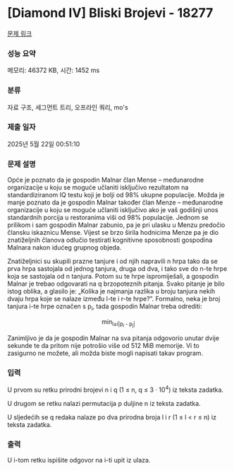 # [Diamond IV] Bliski Brojevi - 18277 

[문제 링크](https://www.acmicpc.net/problem/18277) 

### 성능 요약

메모리: 46372 KB, 시간: 1452 ms

### 분류

자료 구조, 세그먼트 트리, 오프라인 쿼리, mo's

### 제출 일자

2025년 5월 22일 00:51:10

### 문제 설명

<p>Opće je poznato da je gospodin Malnar član Mense – međunarodne organizacije u koju se moguće učlaniti isključivo rezultatom na standardiziranom IQ testu koji je bolji od 98% ukupne populacije. Možda je manje poznato da je gospodin Malnar također član Menze – međunarodne organizacije u koju se moguće učlaniti isključivo ako je vaš godišnji unos standardnih porcija u restoranima viši od 98% populacije. Jednom se prilikom i sam gospodin Malnar zabunio, pa je pri ulasku u Menzu predočio člansku iskaznicu Mense. Vijest se brzo širila hodnicima Menze pa je dio znatiželjnih članova odlučio testirati kognitivne sposobnosti gospodina Malnara nakon idućeg grupnog objeda.</p>

<p>Znatiželjnici su skupili prazne tanjure i od njih napravili n hrpa tako da se prva hrpa sastojala od jednog tanjura, druga od dva, i tako sve do n-te hrpe koja se sastojala od n tanjura. Potom su te hrpe ispromiješali, a gospodin Malnar je trebao odgovarati na q brzopoteznih pitanja. Svako pitanje je bilo istog oblika, a glasilo je: „Kolika je najmanja razlika u broju tanjura nekih dvaju hrpa koje se nalaze između l-te i r-te hrpe?”. Formalno, neka je broj tanjura i-te hrpe označen s p<sub>i</sub>, tada gospodin Malnar treba odrediti:</p>

<p style="text-align: center;">min<sub>l≤i<j≤r</sub>|p<sub>i</sub> - p<sub>j</sub>|</p>

<p>Zanimljivo je da je gospodin Malnar na sva pitanja odgovorio unutar dvije sekunde te da pritom nije potrošio više od 512 MiB memorije. Vi to zasigurno ne možete, ali možda biste mogli napisati takav program.</p>

### 입력 

 <p>U prvom su retku prirodni brojevi n i q (1 ≤ n, q ≤ 3 · 10<sup>4</sup>) iz teksta zadatka.</p>

<p>U drugom se retku nalazi permutacija p duljine n iz teksta zadatka.</p>

<p>U sljedećih se q redaka nalaze po dva prirodna broja l i r (1 ≤ l < r ≤ n) iz teksta zadatka.</p>

### 출력 

 <p>U i-tom retku ispišite odgovor na i-ti upit iz ulaza.</p>

